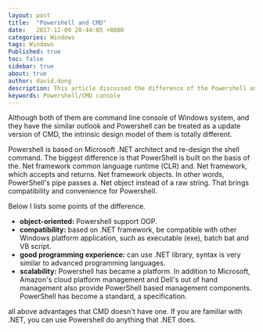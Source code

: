 ```yaml
---
layout: post
title:  "Powershell and CMD"
date:   2017-12-09 20:44:05 +0800
categories: Windows
tags: Windows
Published: true
toc: false
sidebar: true
about: true
author: david.dong
description: This article discussed the difference of the Powershell and CMD (Windows console).
keywords: Powershell/CMD console
---
```

Although both of them are command line console of Windows system, and they have the similar outlook and Powershell can be treated as a update version of CMD, the intrinsic design model of them is totally different. 

Powershell is based on Microsoft .NET architect and re-design the shell command. The biggest difference is that PowerShell is built on the basis of the. Net framework common language runtime (CLR) and. Net framework, which accepts and returns. Net framework objects. In other words, PowerShell's pipe passes a. Net object instead of a raw string. That brings compatibility and convenience for Powershell.

Below I lists some points of the difference.

+ **object-oriented:** Powershell support OOP.
+ **compatibility:** based on .NET framework, be compatible with other Windows platform application, such as executable (exe), batch bat and VB script.
+ **good programming experience:** can use .NET library, syntax is very similar to advanced programming languages.
+ **scalability:** Powershell has became a platform. In addition to Microsoft, Amazon's cloud platform management and Dell's out of hand management also provide PowerShell based management components. PowerShell has become a standard, a specification.
 
all above advantages that CMD doesn't have one. If you are familiar with .NET, you can use Powershell do anything that .NET does. 